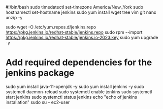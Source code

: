 #!/bin/bash
sudo timedatectl set-timezone America/New_York
sudo hostnamectl set-hostname jenkins
sudo yum install wget tree vim git nano unzip -y

sudo wget -O /etc/yum.repos.d/jenkins.repo \
    https://pkg.jenkins.io/redhat-stable/jenkins.repo
sudo rpm --import https://pkg.jenkins.io/redhat-stable/jenkins.io-2023.key
sudo yum upgrade -y

# Add required dependencies for the jenkins package
sudo yum install java-11-openjdk -y
sudo yum install jenkins -y
sudo systemctl daemon-reload
sudo systemctl enable jenkins
sudo systemctl start jenkins
sudo systemctl status jenkins
echo "echo of jenkins installation"
sudo su - ec2-user

